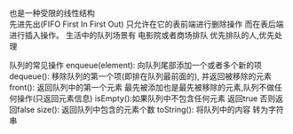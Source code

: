 也是一种受限的线性结构  
先进先出(FIFO First In First Out)
只允许在它的表前端进行删除操作 而在表后端进行插入操作。
生活中的队列场景有
电影院或者商场排队
优先排队的人,优先处理

队列的常见操作
 enqueue(element): 向队列尾部添加一个或者多个新的项
 dequeue(): 移除队列的第一个项(即排在队列最前面的), 并返回被移除的元素
 front(): 返回队列中的第一个元素 最先被添加也是最先被移除的元素,队列不做任何操作(只返回元素信息)
 isEmpty():如果队列中不包含任何元素 返回true 否则返回false
 size(): 返回队列中包含的元素个数
 toString(): 将队列中的内容 转为字符串